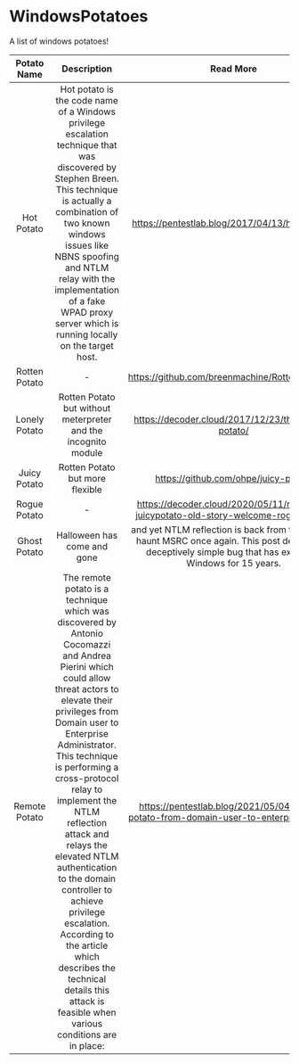 # WindowsPotatoes
A list of windows potatoes!

**Potato Name**|**Description**|**Read More**
:-----:|:-----:|:-----:
Hot Potato|Hot potato is the code name of a Windows privilege escalation technique that was discovered by Stephen Breen. This technique is actually a combination of two known windows issues  like NBNS spoofing and NTLM relay with the implementation of a fake WPAD proxy server which is running locally on the target host.|https://pentestlab.blog/2017/04/13/hot-potato/
Rotten Potato|-|https://github.com/breenmachine/RottenPotatoNG
Lonely Potato|Rotten Potato but without meterpreter and the incognito module|https://decoder.cloud/2017/12/23/the-lonely-potato/
Juicy Potato|Rotten Potato but more flexible|https://github.com/ohpe/juicy-potato
Rogue Potato|-|https://decoder.cloud/2020/05/11/no-more-juicypotato-old-story-welcome-roguepotato/
Ghost Potato|Halloween has come and gone| and yet NTLM reflection is back from the dead to haunt MSRC once again. This post describes a deceptively simple bug that has existed in Windows for 15 years.
Remote Potato|The remote potato is a technique which was discovered by Antonio Cocomazzi and Andrea Pierini which could allow threat actors to elevate their privileges from Domain user to Enterprise Administrator. This technique is performing a cross-protocol relay to implement the NTLM reflection attack and relays the elevated NTLM authentication to the domain controller to achieve privilege escalation. According to the article which describes the technical details this attack is feasible when various conditions are in place:|https://pentestlab.blog/2021/05/04/remote-potato-from-domain-user-to-enterprise-admin/
